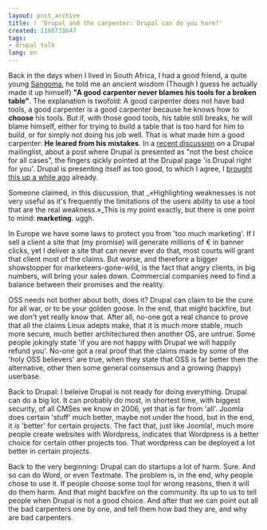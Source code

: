 ```yaml
---
layout: post_archive
title: ! 'Drupal and the carpenter: Drupal can do you harm?'
created: 1166731647
tags:
- drupal talk
lang: en
---
```

Back in the days when I lived in South Africa, I had a good friend, a quite young [Sangoma](http://en.wikipedia.org/wiki/Sangoma), he told me an ancient wisdom (Though I guess he actually made it up himself) __"A good carpenter never blames his tools for a broken table"__. The explanation is twofold: A good carpenter does not have bad tools, a good carpenter is a good carpenter because he knows how to __choose__ his tools. But if, with those good tools, his table still breaks, he will blame himself, either for trying to build a table that is too hard for him to build, or for simply not doing his job well. That is what made him a good carpenter: __He leared from his mistakes__. <!--break-->In a [recent discussion](http://lists.drupal.org/pipermail/consulting/2006-December/001452.html) on a Drupal mailinglist, about a post where Drupal is presented as "not the best choice for all cases", the fingers qickly pointed at the Drupal page 'is Drupal right for you'. Drupal is presenting itself as too good, to which I agree, I [brought this up a while ago](http://webschuur.com/node/480) already.

Someone claimed, in this discussion, that _«Highlighting weaknesses is not very useful as it's frequently the limitations of the users ability to use a tool that are the real weakness.»_This is my point exactly, but there is one point to mind: __marketing__. uggh.

In Europe we have some laws to protect you from 'too much marketing'. If I sell a client a site that (my promise) will generate millions of € in banner clicks, yet I deliver a site that can never ever do that, most courts will grant that client most of the claims. But worse, and therefore a bigger showstopper for marketeers-gone-wild, is the fact that angry clients, in big numbers, will bring your sales down. Commercial companies need to find a balance between their promises and the reality.

OSS needs not bother about both, does it? Drupal can claim to be the cure for all war, or to be your golden goose. In the end, that might backfire, but we don't yet really know that. After all, no-one got a real chance to prove that all the claims Linux adepts make, that it is much more stable, much more secure, much better architectured then another OS, are untrue. Some people jokingly state 'if you are not happy with Drupal we will happily refund you'. No-one got a real proof that the claims made by some of the 'holy OSS believers' are true, when they state that OSS is far better then the alternative, other then some general consensus and a growing (happy) userbase.

Back to Drupal: I beleive Drupal is not ready for doing everything. Drupal can do a big lot. It can probably do most, in shortest time, with biggest security, of all CMSes we know in 2006, yet that is far from 'all'. Joomla does certain 'stuff' much better, maybe not under the hood, but in the end, it _is_ 'better' for certain projects. The fact that, just like Joomla!, much more people create websites with Wordpress, indicates that Wordpress is a better choice for certain other projects too. That wordpress can be deployed a lot better in certain projects.

Back to the very beginning: Drupal can do startups a lot of harm. Sure. And so can do Word, or even Textmate. The problem is, in the end, why people chose to use it. If people choose some tool for wrong reasons, then it will do them harm. And that might backfire on the community. Its up to us to tell people when Drupal is not a good choice. And after that we can point out all the bad carpenters one by one, and tell them how bad they are, and why are bad carpenters. 
